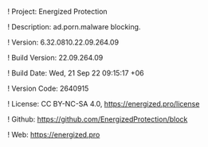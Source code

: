 ! Project: Energized Protection

! Description: ad.porn.malware blocking.

! Version: 6.32.0810.22.09.264.09

! Build Version: 22.09.264.09

! Build Date: Wed, 21 Sep 22 09:15:17 +06

! Version Code: 2640915

! License: CC BY-NC-SA 4.0, https://energized.pro/license

! Github: https://github.com/EnergizedProtection/block

! Web: https://energized.pro
